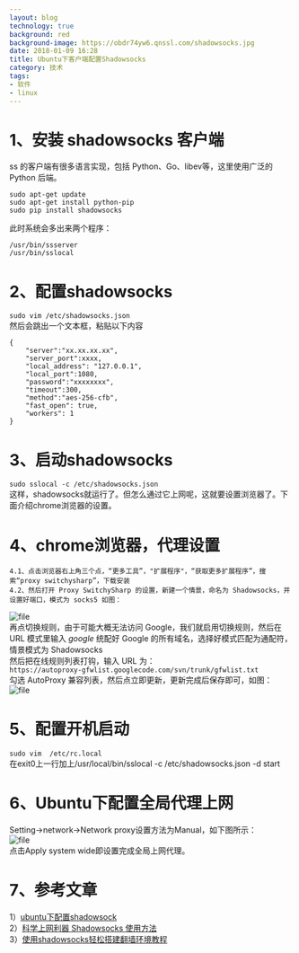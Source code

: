 ```yaml
---
layout: blog
technology: true
background: red
background-image: https://obdr74yw6.qnssl.com/shadowsocks.jpg
date: 2018-01-09 16:28
title: Ubuntu下客户端配置Shadowsocks
category: 技术
tags:
- 软件
- linux
---
```


# 1、安装 shadowsocks 客户端  
ss 的客户端有很多语言实现，包括 Python、Go、libev等，这里使用广泛的 Python 后端。  
```
sudo apt-get update  
sudo apt-get install python-pip    
sudo pip install shadowsocks  
```
此时系统会多出来两个程序：  
```
/usr/bin/ssserver  
/usr/bin/sslocal  
```
# 2、配置shadowsocks
`sudo vim /etc/shadowsocks.json  `  
然后会跳出一个文本框，粘贴以下内容  
```
{  
    "server":"xx.xx.xx.xx",  
    "server_port":xxxx,  
    "local_address": "127.0.0.1",  
    "local_port":1080,  
    "password":"xxxxxxxx",  
    "timeout":300,  
    "method":"aes-256-cfb",  
    "fast_open": true,  
    "workers": 1  
}  
```
# 3、启动shadowsocks
`sudo sslocal -c /etc/shadowsocks.json`  
这样，shadowsocks就运行了。但怎么通过它上网呢，这就要设置浏览器了。下面介绍chrome浏览器的设置。

# 4、chrome浏览器，代理设置
    4.1、点击浏览器右上角三个点，“更多工具”，"扩展程序"，“获取更多扩展程序”，搜索“proxy switchysharp”，下载安装  
    4.2、然后打开 Proxy SwitchySharp 的设置，新建一个情景，命名为 Shadowsocks，并设置好端口，模式为 socks5 如图：  
![file](https://obdr74yw6.qnssl.com/image/AquxWXck4IUn4K5G42dqDuyo420aeYWHXh7novjf.jpeg)  
再点切换规则，由于可能大概无法访问 Google，我们就启用切换规则，然后在 URL 模式里输入 *google* 统配好 Google 的所有域名，选择好模式匹配为通配符，情景模式为 Shadowsocks  
然后把在线规则列表打钩，输入 URL 为：  
`https://autoproxy-gfwlist.googlecode.com/svn/trunk/gfwlist.txt`  
勾选 AutoProxy 兼容列表，然后点立即更新，更新完成后保存即可，如图：  
![file](https://obdr74yw6.qnssl.com/image/9ZR3tUTKd7WCSJnttnEpas0KsqxIT5N0sLWIOl0P.jpeg)  
# 5、配置开机启动
`sudo vim  /etc/rc.local`  
在exit0上一行加上/usr/local/bin/sslocal -c /etc/shadowsocks.json -d start  

# 6、Ubuntu下配置全局代理上网
Setting->network->Network proxy设置方法为Manual，如下图所示：  
![file](https://obdr74yw6.qnssl.com/image/VdtNuQsOz0e4GKJJvD3l6yPIQmhKrtutfNWtV0cy.png)  
点击Apply system wide即设置完成全局上网代理。  

# 7、参考文章
1）[ubuntu下配置shadowsock](http://blog.csdn.net/scut_hy/article/details/52691649)  
2）[科学上网利器 Shadowsocks 使用方法](https://ttt.tt/150/)  
3）[使用shadowsocks轻松搭建翻墙环境教程](https://blog.phpgao.com/shadowsocks_on_linux.html) 